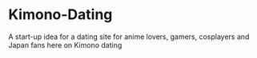 # Kimono-Dating
A start-up idea for a dating site for anime lovers, gamers, cosplayers and Japan fans here on Kimono dating

